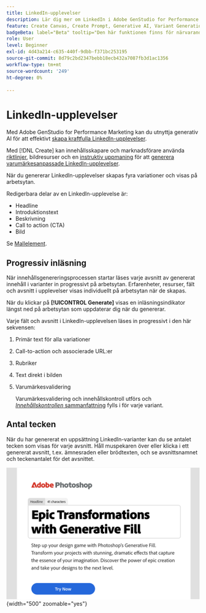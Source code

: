 ```yaml
---
title: LinkedIn-upplevelser
description: Lär dig mer om LinkedIn i Adobe GenStudio for Performance Marketing.
feature: Create Canvas, Create Prompt, Generative AI, Variant Generation, Content Generation
badgeBeta: label="Beta" tooltip="Den här funktionen finns för närvarande i Beta, så vissa funktioner kan vara begränsade eller kunna ändras."
role: User
level: Beginner
exl-id: 4d43a214-c635-440f-9dbb-f371bc253195
source-git-commit: 8d79c2bd2347bebb18ecb432a7087fb3d1ac1356
workflow-type: tm+mt
source-wordcount: '249'
ht-degree: 0%

---
```


# LinkedIn-upplevelser

Med Adobe GenStudio for Performance Marketing kan du utnyttja generativ AI för att effektivt [skapa kraftfulla LinkedIn-upplevelser](/help/user-guide/create/create-linkedin.md).

Med [!DNL Create] kan innehållsskapare och marknadsförare använda [riktlinjer](/help/user-guide/guidelines/overview.md), bildresurser och en [instruktiv uppmaning](/help/user-guide/effective-prompts.md) för att [generera varumärkesanpassade LinkedIn-upplevelser](/help/user-guide/create/create-email-experience.md).

När du genererar LinkedIn-upplevelser skapas fyra variationer och visas på arbetsytan.

Redigerbara delar av en LinkedIn-upplevelse är:

* Headline
* Introduktionstext
* Beskrivning
* Call to action (CTA)
* Bild

Se [Mallelement](/help/user-guide/content/use-templates.md#template-elements).

## Progressiv inläsning

När innehållsgenereringsprocessen startar läses varje avsnitt av genererat innehåll i varianter in progressivt på arbetsytan. Erfarenheter, resurser, fält och avsnitt i upplevelser visas individuellt på arbetsytan när de skapas.

När du klickar på **[!UICONTROL Generate]** visas en inläsningsindikator längst ned på arbetsytan som uppdaterar dig när du genererar.

Varje fält och avsnitt i LinkedIn-upplevelsen läses in progressivt i den här sekvensen:

1. Primär text för alla variationer
1. Call-to-action och associerade URL:er
1. Rubriker
1. Text direkt i bilden
1. Varumärkesvalidering

   Varumärkesvalidering och innehållskontroll utförs och [_Innehållskontrollen_ sammanfattning](/help/user-guide/guidelines/brand-validation.md#content-check-summary) fylls i för varje variant.

## Antal tecken

När du har genererat en uppsättning LinkedIn-varianter kan du se antalet tecken som visas för varje avsnitt. Håll muspekaren över eller klicka i ett genererat avsnitt, t.ex. ämnesraden eller brödtexten, och se avsnittsnamnet och teckenantalet för det avsnittet.

![Antal tecken](/help/assets/character-count.png){width="500" zoomable="yes"}
